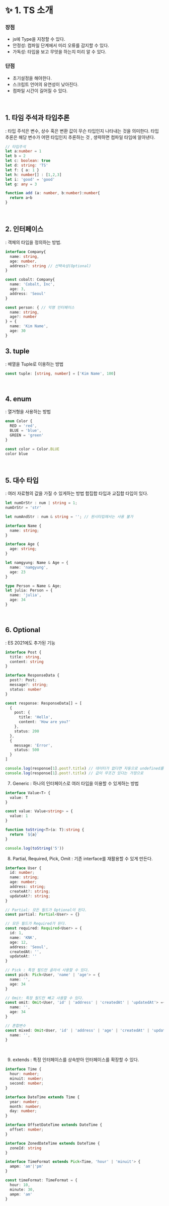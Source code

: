 # ✨ 1. TS 소개

### 장점
- js에 Type을 지정할 수 있다.
- 안정성: 컴파일 단계에서 미리 오류를 감지할 수 있다.
- 가독성: 타입을 보고 무엇을 하는지 미리 알 수 있다. 

### 단점
- 초기설정을 해야한다.
- 스크립트 언어의 유연성이 낮아진다. 
- 컴파일 시간이 길어질 수 있다.  

<br>

## 1. 타임 주석과 타입추론
: 타입 주석은 변수, 상수 혹은 변환 값이 무슨 타입인지 나타내는 것을 의미한다.
타입 추론은 해당 변수가 어떤 타입인지 추론하는 것 , 생략하면 컴파일 타임에 알아낸다.  

```ts
// 타입주석
let a:number = 1
let b = 2
let c: boolean: true
let d: string: 'TS'
let f: { a: 1 }
let h: number[] : [1,2,3]
let i: 'good' = 'good'
let g: any = 3

function add (a: number, b:number):number{
  return a+b
}
```

<br>

## 2. 인터페이스 
: 객체의 타입을 정의하는 방법.

```ts
interface Company{
  name: string,
  age: number,
  address?: string // 선택속성(Optional)
}

const cobalt: Company{
  name: 'Cobalt, Inc',
  age: 3,
  address: 'Seoul'
}

const person: { // 익명 인터페이스
  name: string,
  age?: number
} = {
  name: 'Kim Name',
  age: 30
}
```

## 3. tuple
: 배열을 Tuple로 이용하는 방법

```ts
const tuple: [string, number] = ['Kim Name', 100]
```

<br>

## 4. enum
: 열거형을 사용하는 방법

```ts
enum Color {
  RED = 'red',
  BLUE = 'blue',
  GREEN = 'green'
}

const color = Color.BLUE
color blue
```

<br>

## 5. 대수 타입
: 여러 자료형의 값을 가질 수 있게하는 방법
합집합 타입과 교집합 타입이 있다.

```ts
let numOrStr : num | string = 1;
numOrStr = 'str'

let numAndStr : num & string = ''; // 원시타입에서는 사용 불가

interface Name {
  name: string;
}

interface Age {
  age: string;
}

let namgyung: Name & Age = {
  name: 'namgyung',
  age: 23
}

type Person = Name & Age;
let julia: Person = {
  name: 'julia',
  age: 34
}
```

<br>

## 6. Optional
: ES 2021에도 추가된 기능

```ts
interface Post {
  title: string,
  content: string
}

interface ResponseData {
  post?: Post;
  message?: string;
  status: number
}

const response: ResponseData[] = [
  {
    post: {
      title: 'Hello',
      content: 'How are you?'
    },
    status: 200
  },
  {
    message: 'Error',
    status: 500
  }
]

console.log(response[1].post?.title) // 데이터가 없다면 자동으로 undefined를 반환
console.log(response[1].post!.title) // 값이 무조건 있다는 가정으로
```

7. Generic
: 하나의 인터페이스로 여러 타입을 이용할 수 있게하는 방법

```ts
interface Value<T> {
  value: T
}

const value: Value<string> = {
  value: 1
}

function toString<T>(a: T):string {
  return `${a}`
}

console.log(toString('5'))
```

8. Partial, Required, Pick, Omit
: 기존 interface를 재활용할 수 있게 만든다.

```ts
interface User {
  id: number;
  name: string;
  age: number;
  address: string;
  createAt?: string;
  updateAt?: string;
}

// Partial: 모든 필드가 Optional이 된다.  
const partial: Partial<User> = {}

// 모든 필드가 Required가 된다.
const required: Required<User> = {
  id: 1,
  name: 'KNK',
  age: 12,
  address: 'Seoul',
  createdAt: '',
  updateAt: ''
}

// Pick : 특정 필드만 골라서 사용할 수 있다.
const pick: Pick<User, 'name' | 'age'> = {
  name: '',
  age: 34
}

// Omit: 특정 필드만 빼고 사용할 수 있다.  
const omit: Omit<User, 'id' | 'address' | 'createdAt' | 'updatedAt'> ={
  name: '',
  age: 34
}

// 혼합변수
const mixed: Omit<User, 'id' | 'address' | 'age' | 'createdAt' | 'updatedAt' & Pick<Partial<User>,'address' | 'age'>> = {
  name: '',
}

```

<br> 

9. extends
: 특정 인터페이스를 상속받아 인터페이스를 확장할 수 있다.  

```ts
interface Time {
  hour: number;
  minuit: number;
  second: number;
}

interface DateTime extends Time {
  year: number;
  month: number;
  day: number;
}

interface OffsetDateTime extends DateTime {
  offset: number;
}

interface ZonedDateTime extends DateTime {
  zoneId: string
}

interface TimeFormat extends Pick<Time, 'hour' | 'minuit'> {
  ampm: 'am'|'pm'
}

const timeFormat: TimeFormat = {
  hour: 10,
  minute: 30,
  ampm: 'am'
}
```

